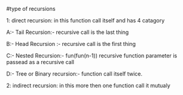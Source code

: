 #type of recursions

1: direct recursion: in this function call itself and has 4 catagory

  A:- Tail Recursion:- recursive call is the last thing
  
  
  B:- Head Recursion :- recursive call is the first thing 
  
  
  C:- Nested Recursion:-  fun(fun(n-1)) recursive function parameter is passead as a recursive call
 
  
  
  D:- Tree or Binary recursion:- function call itself twice.



2: indirect recursion: in this more then one function call it mutualy


                                         
                                         
  
